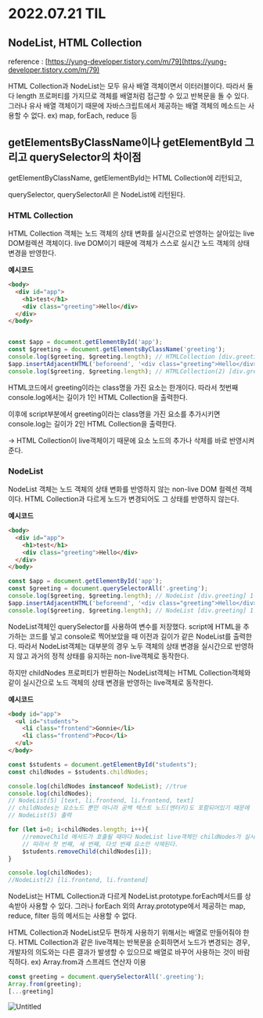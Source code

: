 # 2022.07.21 TIL

## NodeList, HTML Collection
reference : [https://yung-developer.tistory.com/m/79](https://yung-developer.tistory.com/m/79)

HTML Collection과 NodeList는 모두 유사 배열 객체이면서 이터러블이다. 따라서 둘 다 length 프로퍼티를 가지므로 객체를 배열처럼 접근할 수 있고 반복문을 돌 수 있다. 그러나 유사 배열 객체이기 때문에 자바스크립트에서 제공하는 배열 객체의 메소드는 사용할 수 없다. ex) map, forEach, reduce 등

## getElementsByClassName이나 getElementById 그리고 querySelector의 차이점

getElementByClassName, getElementById는 HTML Collection에 리턴되고,

querySelector, querySelectorAll 은 NodeList에 리턴된다.

### HTML Collection

HTML Collection 객체는 노드 객체의 상태 변화를 실시간으로 반영하는 살아있는 live DOM컬렉션 객체이다. live DOM이기 때문에 객체가 스스로 실시간 노드 객체의 상태 변경을 반영한다.

**예시코드**

```html
<body>
  <div id="app">
    <h1>test</h1>
    <div class="greeting">Hello</div>
  </div>
</body>
```

```jsx

const $app = document.getElementById('app');
const $greeting = document.getElementsByClassName('greeting');
console.log($greeting, $greeting.length); // HTMLCollection [div.greeting] 1
$app.insertAdjacentHTML('beforeend', '<div class="greeting">Hello</div>');
console.log($greeting, $greeting.length); // HTMLCollection(2) [div.greeting, div.greeting] 2

```

HTML코드에서 greeting이라는 class명을 가진 요소는 한개이다. 따라서 첫번째 console.log에서는 길이가 1인 HTML Collection을 출력한다.

이후에 script부분에서 greeting이라는 class명을 가진 요소를 추가시키면 console.log는 길이가 2인 HTML Collection을 출력한다. 

→ HTML Collection이 live객체이기 때문에 요소 노드의 추가나 삭제를 바로 반영시켜준다.

### NodeList

NodeList 객체는 노드 객체의 상태 변화를 반영하지 않는 non-live DOM 컬렉션 객체이다. HTML Collection과 다르게 노드가 변경되어도 그 상태를 반영하지 않는다.

**예시코드**

```html
<body>
  <div id="app">
    <h1>test</h1>
    <div class="greeting">Hello</div>
  </div>
</body>
```

```jsx
const $app = document.getElementById('app');
const $greeting = document.querySelectorAll('.greeting');
console.log($greeting, $greeting.length); // NodeList [div.greeting] 1
$app.insertAdjacentHTML('beforeend', '<div class="greeting">Hello</div>');
console.log($greeting, $greeting.length); // NodeList [div.greeting] 1
```

NodeList객체인 querySelector를 사용하여 변수를 저장했다. script에 HTML을 추가하는 코드를 넣고 console로 찍어보았을 때 이전과 길이가 같은 NodeList를 출력한다. 따라서 NodeList객체는 대부분의 경우 노두 객체의 상태 변경을 실시간으로 반영하지 않고 과거의 정적 상태를 유지하는 non-live객체로 동작한다. 

하지만 childNodes 프로퍼티가 반환하는 NodeList객체는 HTML Collection객체와 같이 실시간으로 노드 객체의 상태 변경을 반영하는 live객체로 동작한다.

**예시코드**

```html
<body id="app">
  <ul id="students">
    <li class="frontend">Gonnie</li>
    <li class="frontend">Poco</li>
  </ul>
</body>
```

```jsx
const $students = document.getElementById("students");
const childNodes = $students.childNodes;

console.log(childNodes instanceof NodeList); //true
console.log(childNodes);
// NodeList(5) [text, li.frontend, li.frontend, text]
// childNodes는 요소노드 뿐만 아니라 공백 텍스트 노드(엔터키)도 포함되어있기 때문에
// NodeList(5) 출력

for (let i=0; i<childNodes.length; i++){
	//removeChild 메서드가 호출될 때마다 NodeList live객체인 childNodes가 실시간으로 변경된다.
	// 따라서 첫 번째, 세 번째, 다섯 번째 요소만 삭제된다.
	$students.removeChild(childNodes[i]);
}

console.log(childNodes);
//NodeList(2) [li.frontend, li.frontend]
```

NodeList는 HTML Collection과 다르게 NodeList.prototype.forEach메서드를 상속받아 사용할 수 있다. 그러나 forEach 외의 Array.prototype에서 제공하는 map, reduce, filter 등의 메서드는 사용할 수 없다.

HTML Collection과 NodeList모두 편하게 사용하기 위해서는 배열로 만들어줘야 한다. HTML Collection과 같은 live객체는 반복문을 순회하면서 노드가 변경되는 경우, 개발자의 의도와는 다른 결과가 발생할 수 있으므로 배열로 바꾸어 사용하는 것이 바람직하다. 
ex) Array.from과 스프레드 연산자 이용

```jsx
const greeting = document.querySelectorAll('.greeting');
Array.from(greeting);
[...greeting]
```

![Untitled](https://s3-us-west-2.amazonaws.com/secure.notion-static.com/b980b953-16f6-42a0-8190-5e071f791809/Untitled.png)
